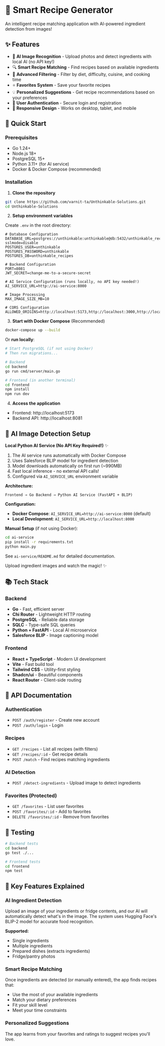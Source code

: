 # 🍳 Smart Recipe Generator

An intelligent recipe matching application with AI-powered ingredient detection from images!

## ✨ Features

- 🤖 **AI Image Recognition** - Upload photos and detect ingredients with local AI (no API key!)
- 🔍 **Smart Recipe Matching** - Find recipes based on available ingredients
- 🎯 **Advanced Filtering** - Filter by diet, difficulty, cuisine, and cooking time
- ⭐ **Favorites System** - Save your favorite recipes
- 💡 **Personalized Suggestions** - Get recipe recommendations based on your preferences
- 🔐 **User Authentication** - Secure login and registration
- 📱 **Responsive Design** - Works on desktop, tablet, and mobile

## 🚀 Quick Start

### Prerequisites

- Go 1.24+
- Node.js 18+
- PostgreSQL 15+
- Python 3.11+ (for AI service)
- Docker & Docker Compose (recommended)

### Installation

1. **Clone the repository**
```bash
git clone https://github.com/varnit-ta/Unthinkable-Solutions.git
cd Unthinkable-Solutions
```

2. **Setup environment variables**

Create `.env` in the root directory:
```env
# Database Configuration
DATABASE_URL=postgres://unthinkable:unthinkable@db:5432/unthinkable_recipes?sslmode=disable
POSTGRES_USER=unthinkable
POSTGRES_PASSWORD=unthinkable
POSTGRES_DB=unthinkable_recipes

# Backend Configuration
PORT=8081
JWT_SECRET=change-me-to-a-secure-secret

# AI Service Configuration (runs locally, no API key needed!)
AI_SERVICE_URL=http://ai-service:8000

# Image Processing
MAX_IMAGE_SIZE_MB=10

# CORS Configuration
ALLOWED_ORIGINS=http://localhost:5173,http://localhost:3000,http://localhost:4173
```

3. **Start with Docker Compose** (Recommended)
```bash
docker-compose up --build
```

Or **run locally**:

```bash
# Start PostgreSQL (if not using Docker)
# Then run migrations...

# Backend
cd backend
go run cmd/server/main.go

# Frontend (in another terminal)
cd frontend
npm install
npm run dev
```

4. **Access the application**
- Frontend: http://localhost:5173
- Backend API: http://localhost:8081

## 🎯 AI Image Detection Setup

**Local Python AI Service (No API Key Required!)** ✨
1. The AI service runs automatically with Docker Compose
2. Uses Salesforce BLIP model for ingredient detection
3. Model downloads automatically on first run (~990MB)
4. Fast local inference - no external API calls!
5. Configured via `AI_SERVICE_URL` environment variable

**Architecture:**
```
Frontend → Go Backend → Python AI Service (FastAPI + BLIP)
```

**Configuration:**
- **Docker Compose**: `AI_SERVICE_URL=http://ai-service:8000` (default)
- **Local Development**: `AI_SERVICE_URL=http://localhost:8000`

**Manual Setup** (if not using Docker):
```bash
cd ai-service
pip install -r requirements.txt
python main.py
```

See `ai-service/README.md` for detailed documentation.

Upload ingredient images and watch the magic! ✨

## 📚 Tech Stack

### Backend
- **Go** - Fast, efficient server
- **Chi Router** - Lightweight HTTP routing
- **PostgreSQL** - Reliable data storage
- **SQLC** - Type-safe SQL queries
- **Python + FastAPI** - Local AI microservice
- **Salesforce BLIP** - Image captioning model

### Frontend
- **React + TypeScript** - Modern UI development
- **Vite** - Fast build tool
- **Tailwind CSS** - Utility-first styling
- **Shadcn/ui** - Beautiful components
- **React Router** - Client-side routing

## 📖 API Documentation

### Authentication
- `POST /auth/register` - Create new account
- `POST /auth/login` - Login

### Recipes
- `GET /recipes` - List all recipes (with filters)
- `GET /recipes/:id` - Get recipe details
- `POST /match` - Find recipes matching ingredients

### AI Detection
- `POST /detect-ingredients` - Upload image to detect ingredients

### Favorites (Protected)
- `GET /favorites` - List user favorites
- `POST /favorites/:id` - Add to favorites
- `DELETE /favorites/:id` - Remove from favorites

## 🧪 Testing

```bash
# Backend tests
cd backend
go test ./...

# Frontend tests
cd frontend
npm test
```

## 🌟 Key Features Explained

### AI Ingredient Detection
Upload an image of your ingredients or fridge contents, and our AI will automatically detect what's in the image. The system uses Hugging Face's BLIP-2 model for accurate food recognition.

**Supported:**
- Single ingredients
- Multiple ingredients
- Prepared dishes (extracts ingredients)
- Fridge/pantry photos

### Smart Recipe Matching
Once ingredients are detected (or manually entered), the app finds recipes that:
- Use the most of your available ingredients
- Match your dietary preferences
- Fit your skill level
- Meet your time constraints

### Personalized Suggestions
The app learns from your favorites and ratings to suggest recipes you'll love.